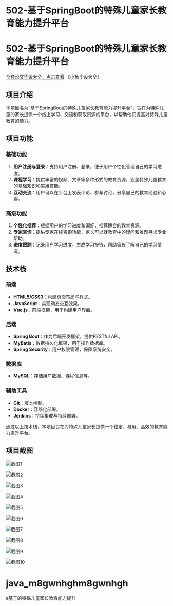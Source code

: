 # 502-基于SpringBoot的特殊儿童家长教育能力提升平台

# 502-基于SpringBoot的特殊儿童家长教育能力提升平台

[全套论文毕设大全，点击查看](https://www.yuque.com/yuqueyonghux32e1j/kxdc9g?#) 《小杨毕设大全》

## 项目介绍

本项目名为“基于SpringBoot的特殊儿童家长教育能力提升平台”，旨在为特殊儿童的家长提供一个线上学习、交流和获取资源的平台，以帮助他们提高对特殊儿童教育的能力。

## 项目功能

### 基础功能
1. **用户注册与登录**：支持用户注册、登录，便于用户个性化管理自己的学习进度。
2. **课程学习**：提供丰富的视频、文章等多种形式的教育资源，涵盖特殊儿童教育的基础知识和实用技能。
3. **互动交流**：用户可以在平台上发表评论、参与讨论，分享自己的教育经验和心得。

### 高级功能
1. **个性化推荐**：根据用户的学习进度和偏好，推荐适合的教育资源。
2. **专家咨询**：提供专家在线咨询功能，家长可以就教育中的疑问和难题寻求专业帮助。
3. **进度跟踪**：记录用户学习进度，生成学习报告，帮助家长了解自己的学习情况。

## 技术栈

### 前端
- **HTML5/CSS3**：构建页面布局与样式。
- **JavaScript**：实现动态交互效果。
- **Vue.js**：前端框架，用于构建用户界面。

### 后端
- **Spring Boot**：作为后端开发框架，提供RESTful API。
- **MyBatis**：数据持久化框架，用于操作数据库。
- **Spring Security**：用户权限管理，保障系统安全。

### 数据库
- **MySQL**：存储用户数据、课程信息等。

### 辅助工具
- **Git**：版本控制。
- **Docker**：容器化部署。
- **Jenkins**：持续集成与持续部署。

通过以上技术栈，本项目旨在为特殊儿童家长提供一个稳定、易用、高效的教育能力提升平台。

## 项目截图

![截图1](https://kevinyang.oss-cn-shenzhen.aliyuncs.com/ItprojectImage%2F502-%E5%9F%BA%E4%BA%8ESpringBoot%E7%9A%84%E7%89%B9%E6%AE%8A%E5%84%BF%E7%AB%A5%E5%AE%B6%E9%95%BF%E6%95%99%E8%82%B2%E8%83%BD%E5%8A%9B%E6%8F%90%E5%8D%87%E5%B9%B3%E5%8F%B0%2Fimg_1.jpg)

![截图2](https://kevinyang.oss-cn-shenzhen.aliyuncs.com/ItprojectImage%2F502-%E5%9F%BA%E4%BA%8ESpringBoot%E7%9A%84%E7%89%B9%E6%AE%8A%E5%84%BF%E7%AB%A5%E5%AE%B6%E9%95%BF%E6%95%99%E8%82%B2%E8%83%BD%E5%8A%9B%E6%8F%90%E5%8D%87%E5%B9%B3%E5%8F%B0%2Fimg_2.jpg)

![截图3](https://kevinyang.oss-cn-shenzhen.aliyuncs.com/ItprojectImage%2F502-%E5%9F%BA%E4%BA%8ESpringBoot%E7%9A%84%E7%89%B9%E6%AE%8A%E5%84%BF%E7%AB%A5%E5%AE%B6%E9%95%BF%E6%95%99%E8%82%B2%E8%83%BD%E5%8A%9B%E6%8F%90%E5%8D%87%E5%B9%B3%E5%8F%B0%2Fimg_3.jpg)

![截图4](https://kevinyang.oss-cn-shenzhen.aliyuncs.com/ItprojectImage%2F502-%E5%9F%BA%E4%BA%8ESpringBoot%E7%9A%84%E7%89%B9%E6%AE%8A%E5%84%BF%E7%AB%A5%E5%AE%B6%E9%95%BF%E6%95%99%E8%82%B2%E8%83%BD%E5%8A%9B%E6%8F%90%E5%8D%87%E5%B9%B3%E5%8F%B0%2Fimg_4.jpg)

![截图5](https://kevinyang.oss-cn-shenzhen.aliyuncs.com/ItprojectImage%2F502-%E5%9F%BA%E4%BA%8ESpringBoot%E7%9A%84%E7%89%B9%E6%AE%8A%E5%84%BF%E7%AB%A5%E5%AE%B6%E9%95%BF%E6%95%99%E8%82%B2%E8%83%BD%E5%8A%9B%E6%8F%90%E5%8D%87%E5%B9%B3%E5%8F%B0%2Fimg_5.jpg)

![截图6](https://kevinyang.oss-cn-shenzhen.aliyuncs.com/ItprojectImage%2F502-%E5%9F%BA%E4%BA%8ESpringBoot%E7%9A%84%E7%89%B9%E6%AE%8A%E5%84%BF%E7%AB%A5%E5%AE%B6%E9%95%BF%E6%95%99%E8%82%B2%E8%83%BD%E5%8A%9B%E6%8F%90%E5%8D%87%E5%B9%B3%E5%8F%B0%2Fimg_6.jpg)

![截图7](https://kevinyang.oss-cn-shenzhen.aliyuncs.com/ItprojectImage%2F502-%E5%9F%BA%E4%BA%8ESpringBoot%E7%9A%84%E7%89%B9%E6%AE%8A%E5%84%BF%E7%AB%A5%E5%AE%B6%E9%95%BF%E6%95%99%E8%82%B2%E8%83%BD%E5%8A%9B%E6%8F%90%E5%8D%87%E5%B9%B3%E5%8F%B0%2Fimg_7.jpg)

![截图8](https://kevinyang.oss-cn-shenzhen.aliyuncs.com/ItprojectImage%2F502-%E5%9F%BA%E4%BA%8ESpringBoot%E7%9A%84%E7%89%B9%E6%AE%8A%E5%84%BF%E7%AB%A5%E5%AE%B6%E9%95%BF%E6%95%99%E8%82%B2%E8%83%BD%E5%8A%9B%E6%8F%90%E5%8D%87%E5%B9%B3%E5%8F%B0%2Fimg_8.jpg)

![截图9](https://kevinyang.oss-cn-shenzhen.aliyuncs.com/ItprojectImage%2F502-%E5%9F%BA%E4%BA%8ESpringBoot%E7%9A%84%E7%89%B9%E6%AE%8A%E5%84%BF%E7%AB%A5%E5%AE%B6%E9%95%BF%E6%95%99%E8%82%B2%E8%83%BD%E5%8A%9B%E6%8F%90%E5%8D%87%E5%B9%B3%E5%8F%B0%2Fimg_9.jpg)

![截图10](https://kevinyang.oss-cn-shenzhen.aliyuncs.com/ItprojectImage%2F502-%E5%9F%BA%E4%BA%8ESpringBoot%E7%9A%84%E7%89%B9%E6%AE%8A%E5%84%BF%E7%AB%A5%E5%AE%B6%E9%95%BF%E6%95%99%E8%82%B2%E8%83%BD%E5%8A%9B%E6%8F%90%E5%8D%87%E5%B9%B3%E5%8F%B0%2Fimg_10.jpg)

# java_m8gwnhghm8gwnhgh
a基于的特殊儿童家长教育能力提升

